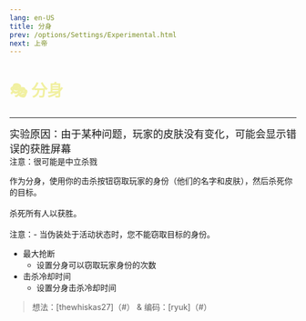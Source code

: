 ```yaml
---
lang: en-US
title: 分身
prev: /options/Settings/Experimental.html
next: 上帝
---
```


# <font color=#f1f0a1>🎭 <b>分身</b></font> <Badge text="Neutral" type="tip" vertical="middle"/>

***

<font size=4em>实验原因：由于某种问题，玩家的皮肤没有变化，可能会显示错误的获胜屏幕</font><br>
注意：很可能是中立杀戮

作为分身，使用你的击杀按钮窃取玩家的身份（他们的名字和皮肤），然后杀死你的目标。<br><br>
杀死所有人以获胜。<br><br>
注意：- 当伪装处于活动状态时，您不能窃取目标的身份。

- 最大抢断
  - 设置分身可以窃取玩家身份的次数
- 击杀冷却时间
  - 设置分身击杀冷却时间

> 想法：[thewhiskas27]（#） & 编码：[ryuk]（#）
